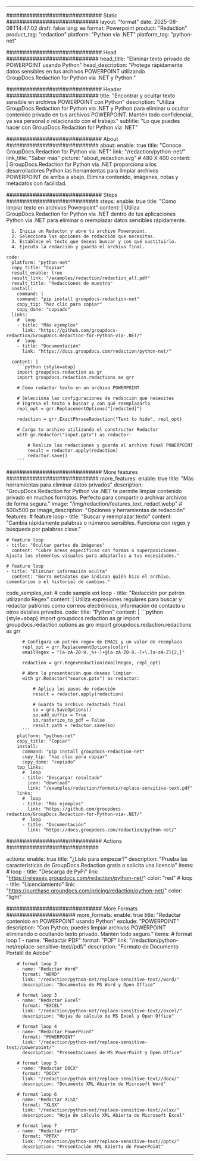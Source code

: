 
---
############################# Static ############################
layout: "format"
date:  2025-08-08T14:47:02
draft: false
lang: es
format: Powerpoint
product: "Redaction"
product_tag: "redaction"
platform: "Python via .NET"
platform_tag: "python-net"

############################# Head ############################
head_title: "Eliminar texto privado de POWERPOINT usando Python"
head_description: "Protege rápidamente datos sensibles en tus archivos POWERPOINT utilizando GroupDocs.Redaction for Python via .NET y Python."

############################# Header ############################
title: "Encontrar y ocultar texto sensible en archivos POWERPOINT con Python" 
description: "Utiliza GroupDocs.Redaction for Python via .NET y Python para eliminar u ocultar contenido privado en tus archivos POWERPOINT. Mantén todo confidencial, ya sea personal o relacionado con el trabajo."
subtitle: "Lo que puedes hacer con GroupDocs.Redaction for Python via .NET" 

############################# About ############################
about:
    enable: true
    title: "Conoce GroupDocs.Redaction for Python via .NET"
    link: "/redaction/python-net/"
    link_title: "Saber más"
    picture: "about_redaction.svg" # 480 X 400
    content: |
       GroupDocs.Redaction for Python via .NET proporciona a los desarrolladores Python las herramientas para limpiar archivos POWERPOINT de arriba a abajo. Elimina contenido, imágenes, notas y metadatos con facilidad.

############################# Steps ############################
steps:
    enable: true
    title: "Cómo limpiar texto en archivos Powerpoint"
    content: |
      Utiliza GroupDocs.Redaction for Python via .NET dentro de tus aplicaciones Python via .NET para eliminar o reemplazar datos sensibles rápidamente.
      
      1. Inicia un Redactor y abre tu archivo Powerpoint.
      2. Selecciona las opciones de redacción que necesitas.
      3. Establece el texto que deseas buscar y con qué sustituirlo.
      4. Ejecuta la redacción y guarda el archivo final.
   
    code:
      platform: "python-net"
      copy_title: "Copiar"
      result_enable: true
      result_link: "/examples/redaction/redaction_all.pdf"
      result_title: "Redacciones de muestra"
      install:
        command: |
        command: "pip install groupdocs-redaction-net"
        copy_tip: "haz clic para copiar"
        copy_done: "copiado"
      links:
        #  loop
        - title: "Más ejemplos"
          link: "https://github.com/groupdocs-redaction/GroupDocs.Redaction-for-Python-via-.NET/"
        #  loop
        - title: "Documentación"
          link: "https://docs.groupdocs.com/redaction/python-net/"
          
      content: |
        ```python {style=abap}
        import groupdocs.redaction as gr
        import groupdocs.redaction.redactions as grr

        # Cómo redactar texto en un archivo POWERPOINT

        # Selecciona las configuraciones de redacción que necesites
        # Ingresa el texto a buscar y con qué reemplazarlo
        repl_opt = grr.ReplacementOptions("[redacted]")
                
        redaction = grr.ExactPhraseRedaction("Text to hide", repl_opt)

        # Carga tu archivo utilizando el constructor Redactor
        with gr.Redactor("input.pptx") as redactor:

            # Realiza las redacciones y guarda el archivo final POWERPOINT
            result = redactor.apply(redaction)
            redactor.save()
        ```            


############################# More features ############################
more_features:
  enable: true
  title: "Más herramientas para eliminar datos privados"
  description: "GroupDocs.Redaction for Python via .NET te permite limpiar contenido privado en muchos formatos. Perfecto para compartir o archivar archivos de forma segura."
  image: "/img/redaction/features_text_redact.webp" # 500x500 px
  image_description: "Opciones y herramientas de redacción"
  features:
    # feature loop
    - title: "Buscar y reemplazar texto"
      content: "Cambia rápidamente palabras o números sensibles. Funciona con regex y búsqueda por palabras clave."

    # feature loop
    - title: "Ocultar partes de imágenes"
      content: "Cubre áreas específicas con formas o superposiciones. Ajusta los elementos visuales para adaptarlos a tus necesidades."

    # feature loop
    - title: "Eliminar información oculta"
      content: "Borra metadatos que indican quién hizo el archivo, comentarios o el historial de cambios."
      
  code_samples_ext:
    # code sample ext loop
    - title: "Redacción por patrón utilizando Regex"
      content: |
        Utiliza expresiones regulares para buscar y redactar patrones como correos electrónicos, información de contacto u otros detalles privados.
      code:
        title: "Python"
        content: |
          ```python {style=abap}
          import groupdocs.redaction as gr
          import groupdocs.redaction.options as gro
          import groupdocs.redaction.redactions as grr

          # Configura un patrón regex de EMAIL y un valor de reemplazo
          repl_opt = grr.ReplacementOptions(color)
          emailRegex = "[a-zA-Z0-9._%+-]+@[a-zA-Z0-9.-]+\.[a-zA-Z]{2,}"

          redaction = grr.RegexRedaction(emailRegex, repl_opt)

          # Abre la presentación que deseas limpiar
          with gr.Redactor("source.pptx") as redactor:

              # Aplica los pasos de redacción
              result = redactor.apply(redaction)

              # Guarda tu archivo redactado final
              so = gro.SaveOptions()
              so.add_suffix = True
              so.rasterize_to_pdf = False
              result_path = redactor.save(so)
          ```
        platform: "python-net"
        copy_title: "Copiar"
        install:
          command: "pip install groupdocs-redaction-net"
          copy_tip: "haz clic para copiar"
          copy_done: "copiado"
        top_links:
          #  loop
          - title: "Descargar resultado"
            icon: "download"
            link: "/examples/redaction/formats/replace-sensitive-text.pdf"
        links:
          #  loop
          - title: "Más ejemplos"
            link: "https://github.com/groupdocs-redaction/GroupDocs.Redaction-for-Python-via-.NET/"
          #  loop
          - title: "Documentación"
            link: "https://docs.groupdocs.com/redaction/python-net/"


############################# Actions ############################

actions:
  enable: true
  title: "¿Listo para empezar?"
  description: "Prueba las características de GroupDocs.Redaction gratis o solicita una licencia"
  items:
    #  loop
    - title: "Descarga de PyPi"
      link: "https://releases.groupdocs.com/redaction/python-net/"
      color: "red"
        #  loop
    - title: "Licenciamiento"
      link: "https://purchase.groupdocs.com/pricing/redaction/python-net/"
      color: "light"


############################# More Formats #####################
more_formats:
    enable: true
    title: "Redactar contenido en POWERPOINT usando Python"
    exclude: "POWERPOINT"
    description: "Con Python, puedes limpiar archivos POWERPOINT eliminando o ocultando texto privado. Mantén todo seguro."
    items: 
        # format loop 1
        - name: "Redactar PDF"
          format: "PDF"
          link: "/redaction/python-net/replace-sensitive-text//pdf/"
          description: "Formato de Documento Portátil de Adobe"

        # format loop 2
        - name: "Redactar Word"
          format: "WORD"
          link: "/redaction/python-net/replace-sensitive-text//word/"
          description: "Documentos de MS Word y Open Office"
          
        # format loop 3
        - name: "Redactar Excel"
          format: "EXCEL"
          link: "/redaction/python-net/replace-sensitive-text//excel/"
          description: "Hojas de cálculo de MS Excel y Open Office"

        # format loop 4
        - name: "Redactar PowerPoint"
          format: "POWERPOINT"
          link: "/redaction/python-net/replace-sensitive-text//powerpoint/"
          description: "Presentaciones de MS PowerPoint y Open Office"

        # format loop 5
        - name: "Redactar DOCX"
          format: "DOCX"
          link: "/redaction/python-net/replace-sensitive-text//docx/"
          description: "Documento XML Abierto de Microsoft Word"
          
        # format loop 6
        - name: "Redactar XLSX"
          format: "XLSX"
          link: "/redaction/python-net/replace-sensitive-text//xlsx/"
          description: "Hoja de cálculo XML Abierta de Microsoft Excel"
          
        # format loop 7
        - name: "Redactar PPTX"
          format: "PPTX"
          link: "/redaction/python-net/replace-sensitive-text//pptx/"
          description: "Presentación XML Abierta de PowerPoint"


---